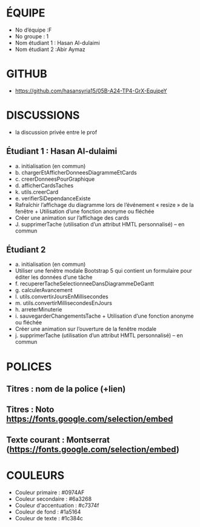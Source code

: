 # ÉQUIPE
* No d’équipe :F
* No groupe : 1
* Nom étudiant 1 : Hasan Al-dulaimi
* Nom étudiant 2 :Abir Aymaz

# GITHUB
* https://github.com/hasansyria15/05B-A24-TP4-GrX-EquipeY

# DISCUSSIONS
* la discussion privée entre le prof



## Étudiant 1  : Hasan Al-dulaimi
* a. initialisation (en commun)
* b. chargerEtAfficherDonneesDiagrammeEtCards
* c. creerDonneesPourGraphique
* d. afficherCardsTaches
* k. utils.creerCard
* e. verifierSiDependanceExiste
* Rafraîchir l’affichage du diagramme lors de l’événement « resize » de la fenêtre + Utilisation d’une fonction anonyme ou fléchée
* Créer une animation sur l’affichage des cards
* J. supprimerTache (utilisation d’un attribut HMTL personnalisé) – en commun

## Étudiant 2
* a. initialisation (en commun)
* Utiliser une fenêtre modale Bootstrap 5 qui contient un formulaire pour éditer les données d’une tâche
* f. recupererTacheSelectionneeDansDiagrammeDeGantt
* g. calculerAvancement
* l. utils.convertirJoursEnMillisecondes
* m. utils.convertirMillisecondesEnJours
* h. arreterMinuterie
* i. sauvegarderChangementsTache + Utilisation d’une fonction anonyme ou fléchée
* Créer une animation sur l’ouverture de la fenêtre modale
* j. supprimerTache (utilisation d’un attribut HMTL personnalisé) – en commun

# POLICES
## Titres : nom de la police (+lien)
## Titres : Noto https://fonts.google.com/selection/embed
## Texte courant : Montserrat (https://fonts.google.com/selection/embed)

# COULEURS
* Couleur primaire : #0974AF 
* Couleur secondaire : #6a3268 
* Couleur d'accentuation : #c7374f 
* Couleur de fond : #1a5164 
* Couleur de texte : #1c384c
































